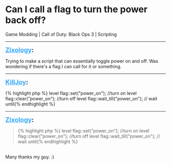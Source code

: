 # Can I call a flag to turn the power back off?
Game Modding | Call of Duty: Black Ops 3 | Scripting

---
<strong style="font-size: 1.4em;"><span style="text-decoration: underline;text-decoration-color: #34a7f9;"><span style="color:#34a7f9;">Zixology</span></span>:</strong>

<p>Trying to make a script that can essentially toggle power on and off. Was wondering if there&#39;s a flag I can call for it or something.</p>

---
<strong style="font-size: 1.4em;"><span style="text-decoration: underline;text-decoration-color: #34a7f9;"><span style="color:#34a7f9;">KillJoy</span></span>:</strong>

<p>{% highlight php %}
level flag::set(&quot;power_on&quot;); //turn on
level flag::clear(&quot;power_on&quot;); //turn off
level flag::wait_till(&quot;power_on&quot;); // wait until{% endhighlight %}
</p>

---
<strong style="font-size: 1.4em;"><span style="text-decoration: underline;text-decoration-color: #34a7f9;"><span style="color:#34a7f9;">Zixology</span></span>:</strong>

<p><blockquote>{% highlight php %}
level flag::set(&quot;power_on&quot;); //turn on
level flag::clear(&quot;power_on&quot;); //turn off
level flag::wait_till(&quot;power_on&quot;); // wait until{% endhighlight %}
</blockquote><br />Many thanks my guy. :)</p>
